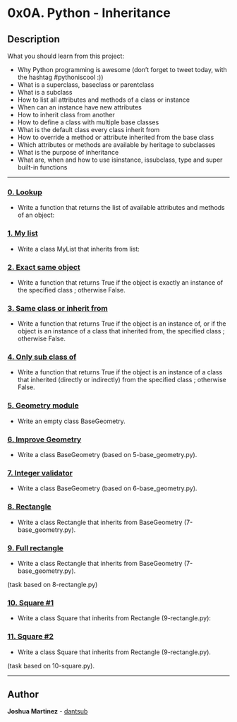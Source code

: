 # 0x0A. Python - Inheritance

## Description

What you should learn from this project:

* Why Python programming is awesome (don’t forget to tweet today, with the hashtag #pythoniscool :))
* What is a superclass, baseclass or parentclass
* What is a subclass
* How to list all attributes and methods of a class or instance
* When can an instance have new attributes
* How to inherit class from another
* How to define a class with multiple base classes
* What is the default class every class inherit from
* How to override a method or attribute inherited from the base class
* Which attributes or methods are available by heritage to subclasses
* What is the purpose of inheritance
* What are, when and how to use isinstance, issubclass, type and super built-in functions

---

### [0. Lookup](./0-lookup.py)

* Write a function that returns the list of available attributes and methods of an object:

### [1. My list](./1-my_list.py)

* Write a class MyList that inherits from list:

### [2. Exact same object](./2-is_same_class.py)

* Write a function that returns True if the object is exactly an instance of the specified class ; otherwise False.

### [3. Same class or inherit from](./3-is_kind_of_class.py)

* Write a function that returns True if the object is an instance of, or if the object is an instance of a class that inherited from, the specified class ; otherwise False.

### [4. Only sub class of](./4-inherits_from.py)

* Write a function that returns True if the object is an instance of a class that inherited (directly or indirectly) from the specified class ; otherwise False.

### [5. Geometry module](./5-base_geometry.py)

* Write an empty class BaseGeometry.

### [6. Improve Geometry](./6-base_geometry.py)

* Write a class BaseGeometry (based on 5-base_geometry.py).

### [7. Integer validator](./7-base_geometry.py)

* Write a class BaseGeometry (based on 6-base_geometry.py).

### [8. Rectangle](./8-rectangle.py)

* Write a class Rectangle that inherits from BaseGeometry (7-base_geometry.py).

### [9. Full rectangle](./9-rectangle.py)

* Write a class Rectangle that inherits from BaseGeometry (7-base_geometry.py).

(task based on 8-rectangle.py)

### [10. Square #1](./10-square.py)

* Write a class Square that inherits from Rectangle (9-rectangle.py):

### [11. Square #2](./11-square.py)

* Write a class Square that inherits from Rectangle (9-rectangle.py).

(task based on 10-square.py).

---

## Author

**Joshua Martinez** - [dantsub](https://github.com/dantsub)

